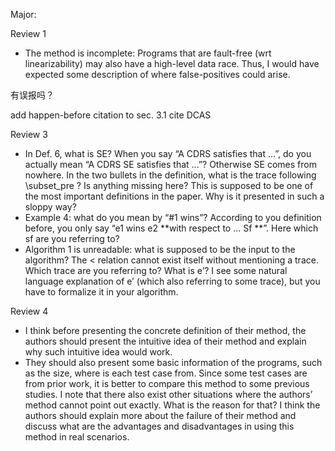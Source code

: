 Major:

Review 1
- The method is incomplete: Programs that are fault-free (wrt linearizability) may also have a high-level data race. Thus, I would have expected some description of where false-positives could arise.

有误报吗？

add happen-before citation to sec. 3.1
cite DCAS


Review 3

- In Def. 6, what is SE? When you say “A CDRS satisfies that ...”, do you actually mean “A CDRS SE satisfies that ...”? Otherwise SE comes from nowhere. In the two bullets in the definition, what is the trace following \subset_pre ? Is anything missing here? This is supposed to be one of the most important definitions in the paper. Why is it presented in such a sloppy way?
- Example 4: what do you mean by “#1 wins”? According to you definition before, you only say “e1 wins e2 **with respect to ... Sf **”. Here which sf are you referring to?
- Algorithm 1 is unreadable: what is supposed to be the input to the algorithm? The < relation cannot exist itself without mentioning a trace.
Which trace are you referring to? What is e’? I see some natural language explanation of e’ (which also referring to some trace), but you have to formalize it in your algorithm.

Review 4

- I think before presenting the concrete definition of their method, the authors should present the intuitive idea of their method and explain why such intuitive idea would work.
- They should also present some basic information of the programs, such as the size, where is each test case from. Since some test cases are from prior work, it is better to compare this method to some previous studies. I note that there also exist other situations where the authors’ method cannot point out exactly. What is the reason for that? I think the authors should explain more about the failure of their method and discuss what are the advantages and disadvantages in using this method in real scenarios.

